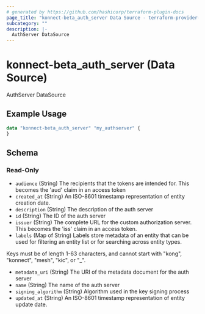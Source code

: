 ```yaml
---
# generated by https://github.com/hashicorp/terraform-plugin-docs
page_title: "konnect-beta_auth_server Data Source - terraform-provider-konnect-beta"
subcategory: ""
description: |-
  AuthServer DataSource
---
```


# konnect-beta_auth_server (Data Source)

AuthServer DataSource

## Example Usage

```terraform
data "konnect-beta_auth_server" "my_authserver" {
}
```

<!-- schema generated by tfplugindocs -->
## Schema

### Read-Only

- `audience` (String) The recipients that the tokens are intended for. This becomes the 'aud' claim in an access token
- `created_at` (String) An ISO-8601 timestamp representation of entity creation date.
- `description` (String) The description of the auth server
- `id` (String) The ID of the auth server
- `issuer` (String) The complete URL for the custom authorization server. This becomes the 'iss' claim in an access token.
- `labels` (Map of String) Labels store metadata of an entity that can be used for filtering an entity list or for searching across entity types. 

Keys must be of length 1-63 characters, and cannot start with "kong", "konnect", "mesh", "kic", or "_".
- `metadata_uri` (String) The URI of the metadata document for the auth server
- `name` (String) The name of the auth server
- `signing_algorithm` (String) Algorithm used in the key signing process
- `updated_at` (String) An ISO-8601 timestamp representation of entity update date.
